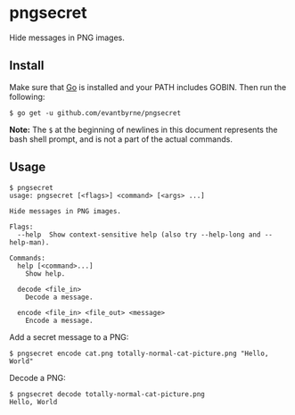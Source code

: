 # pngsecret

Hide messages in PNG images.


## Install

Make sure that [Go](https://golang.org/) is installed and your PATH includes GOBIN. Then run the following:

    $ go get -u github.com/evantbyrne/pngsecret

**Note:** The `$` at the beginning of newlines in this document represents the bash shell prompt, and is not a part of the actual commands.


## Usage

    $ pngsecret
    usage: pngsecret [<flags>] <command> [<args> ...]

    Hide messages in PNG images.

    Flags:
      --help  Show context-sensitive help (also try --help-long and --help-man).

    Commands:
      help [<command>...]
        Show help.

      decode <file_in>
        Decode a message.

      encode <file_in> <file_out> <message>
        Encode a message.


Add a secret message to a PNG:

    $ pngsecret encode cat.png totally-normal-cat-picture.png "Hello, World"


Decode a PNG:

    $ pngsecret decode totally-normal-cat-picture.png
    Hello, World
